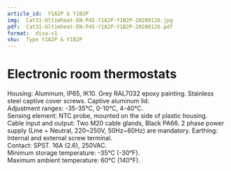 ```yaml
---
article_id:  Y1A2P & Y1B2P
img:  Cat31-Ultimheat-EN-P45-Y1A2P-Y1B2P-20200126.jpg
pdf:  Cat31-Ultimheat-EN-P45-Y1A2P-Y1B2P-20200126.pdf
format:  diva-v1
sku:  Type Y1A2P & Y1B2P
---
```


# Electronic room thermostats

Housing: Aluminum, IP65, IK10. Grey RAL7032 epoxy painting. Stainless 
steel captive cover screws. Captive aluminum lid.  
Adjustment ranges: -35-35°C, 0-10°C, 4-40°C.  
Sensing element: NTC probe, mounted on the side of plastic housing.  
Cable input and output: Two M20 cable glands, Black PA66. 2 phase power 
supply (Line + Neutral, 220~250V, 50Hz~60Hz) are mandatory.
Earthing: Internal and external screw terminal.  
Contact: SPST. 16A (2.6), 250VAC.   
Minimum storage temperature: -35°C (-30°F).  
Maximum ambient temperature: 60°C (140°F).  

